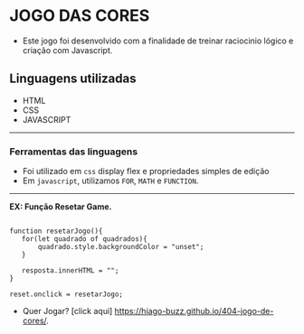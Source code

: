 # JOGO DAS CORES

- Este jogo foi desenvolvido com a finalidade de treinar raciocinio lógico e criação com Javascript.

## Linguagens utilizadas
- HTML
- CSS
- JAVASCRIPT

---
 
 ### Ferramentas das linguagens

 - Foi utilizado em `css` display flex e  propriedades simples de edição
 - Em `javascript`, utilizamos `FOR`, `MATH` e `FUNCTION`.

 ---

 **EX: Função Resetar Game.**

 ~~~

function resetarJogo(){
    for(let quadrado of quadrados){
        quadrado.style.backgroundColor = "unset";
    }

    resposta.innerHTML = "";
}

reset.onclick = resetarJogo;

~~~

- Quer Jogar? [click aqui] https://hiago-buzz.github.io/404-jogo-de-cores/.